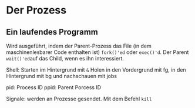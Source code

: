 # Der Prozess

## Ein laufendes Programm

Wird ausgeführt, indem der Parent-Prozess das File (in dem maschinenlesbarer Code enthalten ist) `fork()'ed` oder `exec()'d`. Der Parent `wait()'ed`auf das Child, wenn es ihn interessiert.

Shell: Starten im Hintergrund mit `&` Holen in den Vordergrund mit fg, in den Hintergrund mit bg und nachschauen mit jobs

pid: Process ID
ppid: Parent Porcess ID

Signale: werden an Prozesse gesendet. Mit dem Befehl `kill`